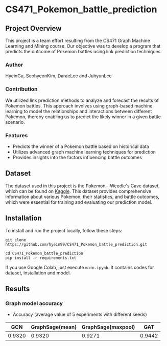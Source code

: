 # CS471_Pokemon_battle_prediction
## Project Overview
This project is a team effort resulting from the CS471 Graph Machine Learning and Mining course. Our objective was to develop a program that predicts the outcome of Pokemon battles using link prediction techniques.

### Author
HyeinGu, SeohyeonKim, DaraeLee and JuhyunLee

### Contribution
We utilized link prediction methods to analyze and forecast the results of Pokemon battles. This approach involves using graph-based machine learning to model the relationships and interactions between different Pokemon, thereby enabling us to predict the likely winner in a given battle scenario.

### Features
* Predicts the winner of a Pokemon battle based on historical data
* Utilizes advanced graph machine learning techniques for prediction
* Provides insights into the factors influencing battle outcomes

## Dataset
The dataset used in this project is the Pokemon - Weedle's Cave dataset, which can be found on [Kaggle](https://www.kaggle.com/datasets/terminus7/pokemon-challenge). This dataset provides comprehensive information about various Pokemon, their statistics, and battle outcomes, which were essential for training and evaluating our prediction model.

## Installation
To install and run the project locally, follow these steps:
```
git clone https://github.com/hyein99/CS471_Pokemon_battle_prediction.git

cd CS471_Pokemon_battle_prediction
pip install -r requirements.txt
```

If you use Google Colab, just execute `main.ipynb`. It contains codes for dataset, installation and model.

## Results
### Graph model accuracy
* Accuracy (average value of 5 experiments with different seeds)

|GCN|GraphSage(mean)|GraphSage(maxpool)|GAT|
|---|-------------|------------------|----|
|0.9320|0.9320|0.9271|0.9442|
